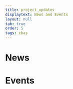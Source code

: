 ```yaml
---
title: project_updates
displaytext: News and Events
layout: null
tab: true
order: 5
tags: cbas
---
```


# News




# Events
